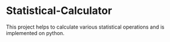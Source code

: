 # Statistical-Calculator
This project helps to calculate various statistical operations and is implemented on python.

